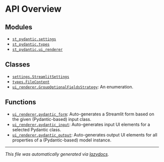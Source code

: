 <!-- markdownlint-disable -->

# API Overview

## Modules

- [`st_pydantic.settings`](./st_pydantic.settings.md#module-st_pydanticsettings)
- [`st_pydantic.types`](./st_pydantic.types.md#module-st_pydantictypes)
- [`st_pydantic.ui_renderer`](./st_pydantic.ui_renderer.md#module-st_pydanticui_renderer)

## Classes

- [`settings.StreamlitSettings`](./st_pydantic.settings.md#class-streamlitsettings)
- [`types.FileContent`](./st_pydantic.types.md#class-filecontent)
- [`ui_renderer.GroupOptionalFieldsStrategy`](./st_pydantic.ui_renderer.md#class-groupoptionalfieldsstrategy): An enumeration.

## Functions

- [`ui_renderer.pydantic_form`](./st_pydantic.ui_renderer.md#function-pydantic_form): Auto-generates a Streamlit form based on the given (Pydantic-based) input class.
- [`ui_renderer.pydantic_input`](./st_pydantic.ui_renderer.md#function-pydantic_input): Auto-generates input UI elements for a selected Pydantic class.
- [`ui_renderer.pydantic_output`](./st_pydantic.ui_renderer.md#function-pydantic_output): Auto-generates output UI elements for all properties of a (Pydantic-based) model instance.


---

_This file was automatically generated via [lazydocs](https://github.com/ml-tooling/lazydocs)._
